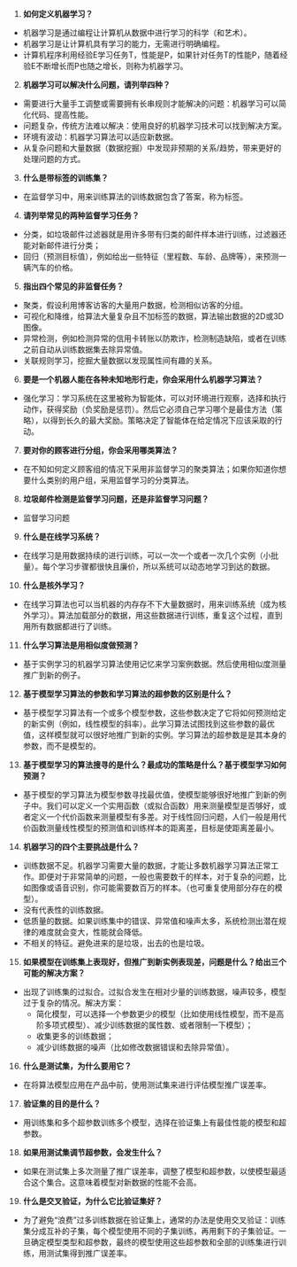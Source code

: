 1. **如何定义机器学习？**
* 机器学习是通过编程让计算机从数据中进行学习的科学（和艺术）。
* 机器学习是让计算机具有学习的能力，无需进行明确编程。
* 计算机程序利用经验E学习任务T，性能是P，如果针对任务T的性能P，随着经验E不断增长而P也随之增长，则称为机器学习。
2. **机器学习可以解决什么问题，请列举四种？**
*   需要进行大量手工调整或需要拥有长串规则才能解决的问题：机器学习可以简化代码、提高性能。
*   问题复杂，传统方法难以解决：使用良好的机器学习技术可以找到解决方案。
*   环境有波动：机器学习算法可以适应新数据。
*   从复杂问题和大量数据（数据挖掘）中发现非预期的关系/趋势，带来更好的处理问题的方式。
3. **什么是带标签的训练集？**
*   在监督学习中，用来训练算法的训练数据包含了答案，称为标签。
4. **请列举常见的两种监督学习任务？**
*   分类，如垃圾邮件过滤器就是用许多带有归类的邮件样本进行训练，过滤器还能对新邮件进行分类；
*   回归（预测目标值），例如给出一些特征（里程数、车龄、品牌等），来预测一辆汽车的价格。
5. **指出四个常见的非监督任务？**
*   聚类，假设利用博客访客的大量用户数据，检测相似访客的分组。
*   可视化和降维，给算法大量复杂且不加标签的数据，算法输出数据的2D或3D图像。
*   异常检测，例如检测异常的信用卡转账以防欺诈，检测制造缺陷，或者在训练之前自动从训练数据集去除异常值。
*   关联规则学习，挖掘大量数据以发现属性间有趣的关系。
6. **要是一个机器人能在各种未知地形行走，你会采用什么机器学习算法？**
*   强化学习：学习系统在这里被称为智能体，可以对环境进行观察，选择和执行动作，获得奖励（负奖励是惩罚）。然后它必须自己学习哪个是最佳方法（策略），以得到长久的最大奖励。策略决定了智能体在给定情况下应该采取的行动。
7. **要对你的顾客进行分组，你会采用哪类算法？**
*   在不知如何定义顾客组的情况下采用非监督学习的聚类算法；如果你知道你想要什么类别的用户组，采用监督学习的分类算法。
8. **垃圾邮件检测是监督学习问题，还是非监督学习问题？**
*   监督学习问题
9. **什么是在线学习系统？**
*   在线学习是用数据持续的进行训练，可以一次一个或者一次几个实例（小批量）。每个学习步骤都很快且廉价，所以系统可以动态地学习到达的数据。
10. **什么是核外学习？**
*   在线学习算法也可以当机器的内存存不下大量数据时，用来训练系统（成为核外学习）。算法加载部分的数据，用这些数据进行训练，重复这个过程，直到用所有数据都进行了训练。
11. **什么学习算法是用相似度做预测？**
*   基于实例学习的机器学习算法使用记忆来学习案例数据。然后使用相似度测量推广到新的例子。
12. **基于模型学习算法的参数和学习算法的超参数的区别是什么？**
*   基于模型学习算法有一个或多个模型参数，这些参数决定了它将如何预测给定的新实例（例如，线性模型的斜率）。此学习算法试图找到这些参数的最优值，这样模型就可以很好地推广到新的实例。学习算法的超参数是是其本身的参数，而不是模型的。
13. **基于模型学习的算法搜寻的是什么？最成功的策略是什么？基于模型学习如何预测？**
*   基于模型的学习算法为模型参数寻找最优值，使模型能够很好地推广到新的例子中。我们可以定义一个实用函数（或拟合函数）用来测量模型是否够好，或者定义一个代价函数来测量模型有多差。对于线性回归问题，人们一般是用代价函数测量线性模型的预测值和训练样本的距离差，目标是使距离差最小。
14. **机器学习的四个主要挑战是什么？**
*   训练数据不足。机器学习需要大量的数据，才能让多数机器学习算法正常工作。即便对于非常简单的问题，一般也需要数千的样本，对于复杂的问题，比如图像或语音识别，你可能需要数百万的样本。（也可重复使用部分存在的模型）。
*   没有代表性的训练数据。
*   低质量的数据。如果训练集中的错误、异常值和噪声太多，系统检测出潜在规律的难度就会变大，性能就会降低。
*   不相关的特征。避免进来的是垃圾，出去的也是垃圾。
15. **如果模型在训练集上表现好，但推广到新实例表现差，问题是什么？给出三个可能的解决方案？**
*   出现了训练集的过拟合。过拟合发生在相对少量的训练数据，噪声较多，模型过于复杂的情况。解决方案：
    *   简化模型，可以选择一个参数更少的模型（比如使用线性模型，而不是高阶多项式模型）、减少训练数据的属性数、或者限制一下模型）；
    *   收集更多的训练数据；
    *   减少训练数据的噪声（比如修改数据错误和去除异常值）。
16. **什么是测试集，为什么要用它？**
*   在将算法模型应用在产品中前，使用测试集来进行评估模型推广误差率。
17. **验证集的目的是什么？**
*   用训练集和多个超参数训练多个模型，选择在验证集上有最佳性能的模型和超参数。
18. **如果用测试集调节超参数，会发生什么？**
*   如果在测试集上多次测量了推广误差率，调整了模型和超参数，以使模型最适合这个集合。这意味着模型对新数据的性能不会高。
19. **什么是交叉验证，为什么它比验证集好？**
*   为了避免“浪费”过多训练数据在验证集上，通常的办法是使用交叉验证：训练集分成互补的子集，每个模型使用不同的子集训练，再用剩下的子集验证。一旦确定模型类型和超参数，最终的模型使用这些超参数和全部的训练集进行训练，用测试集得到推广误差率。
